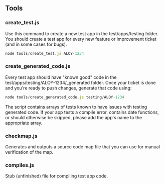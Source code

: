 ## Tools

### create_test.js

Use this command to create a new test app in the test/apps/testing folder. You should create a test app for every new feature or improvement ticket (and in some cases for bugs).

```javascript
node tools/create_test.js ALOY-1234
```

### create_generated_code.js

Every test app should have "known good" code in the test/apps/testing/ALOY-1234/_generated folder. Once your ticket is done and you're ready to push changes, generate that code using:

```javascript
node tools/create_generated_code.js testing/ALOY-1234
```

The script contains arrays of tests known to have issues with testing generated code. If your app tests a compile error, contains date functions, or should otherwise be skipped, please add the app's name to the appropriate array.

### checkmap.js

Generates and outputs a source code map file that you can use for manual verification of the map.

### compiles.js

Stub (unfinished) file for compiling test app code.
